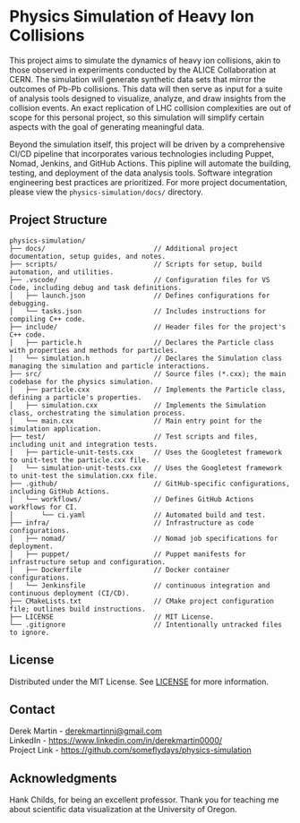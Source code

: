 # Physics Simulation of Heavy Ion Collisions

This project aims to simulate the dynamics of heavy ion collisions, akin to those observed in experiments conducted by the ALICE Collaboration at CERN. The simulation will generate synthetic data sets that mirror the outcomes of Pb-Pb collisions. This data will then serve as input for a suite of analysis tools designed to visualize, analyze, and draw insights from the collision events. An exact replication of LHC collision complexities are out of scope for this personal project, so this simulation will simplify certain aspects with the goal of generating meaningful data.

Beyond the simulation itself, this project will be driven by a comprehensive CI/CD pipeline that incorporates various technologies including Puppet, Nomad, Jenkins, and GitHub Actions. This pipline will automate the building, testing, and deployment of the data analysis tools. Software integration engineering best practices are prioritized. For more project documentation, please view the `physics-simulation/docs/` directory.

## Project Structure

```
physics-simulation/
├── docs/                           // Additional project documentation, setup guides, and notes.
├── scripts/                        // Scripts for setup, build automation, and utilities.
├── .vscode/                        // Configuration files for VS Code, including debug and task definitions.
│   ├── launch.json                 // Defines configurations for debugging.
│   └── tasks.json                  // Includes instructions for compiling C++ code.
├── include/                        // Header files for the project's C++ code.
│   ├── particle.h                  // Declares the Particle class with properties and methods for particles.
│   └── simulation.h                // Declares the Simulation class managing the simulation and particle interactions.
├── src/                            // Source files (*.cxx); the main codebase for the physics simulation.
│   ├── particle.cxx                // Implements the Particle class, defining a particle's properties.
│   ├── simulation.cxx              // Implements the Simulation class, orchestrating the simulation process.
│   └── main.cxx                    // Main entry point for the simulation application.
├── test/                           // Test scripts and files, including unit and integration tests.
│   ├── particle-unit-tests.cxx     // Uses the Googletest framework to unit-test the particle.cxx file.
│   └── simulation-unit-tests.cxx   // Uses the Googletest framework to unit-test the simulation.cxx file.
├── .github/                        // GitHub-specific configurations, including GitHub Actions.
│   └── workflows/                  // Defines GitHub Actions workflows for CI.
│       └── ci.yaml                 // Automated build and test.
├── infra/                          // Infrastructure as code configurations.
│   ├── nomad/                      // Nomad job specifications for deployment.
│   ├── puppet/                     // Puppet manifests for infrastructure setup and configuration.
│   ├── Dockerfile                  // Docker container configurations.
│   └── Jenkinsfile                 // continuous integration and continuous deployment (CI/CD).
├── CMakeLists.txt                  // CMake project configuration file; outlines build instructions.
├── LICENSE                         // MIT License.
└── .gitignore                      // Intentionally untracked files to ignore.
```

## License

Distributed under the MIT License. See [LICENSE](LICENSE) for more information.

## Contact

Derek Martin - derekmartinnj@gmail.com<br>
LinkedIn - https://www.linkedin.com/in/derekmartin0000/<br>
Project Link - https://github.com/someflydays/physics-simulation

## Acknowledgments

Hank Childs, for being an excellent professor. Thank you for teaching me about scientific data visualization at the University of Oregon.
